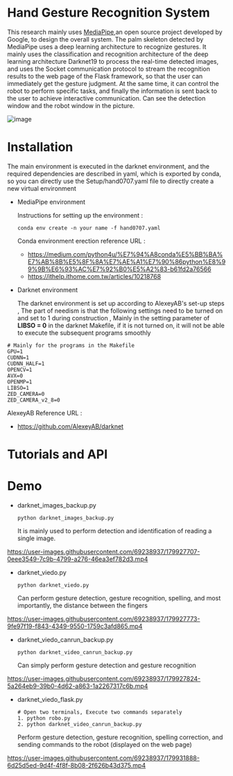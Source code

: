 # Hand Gesture Recognition System

This research mainly uses [MediaPipe](https://google.github.io/mediapipe/),an open source project developed by Google, to design the overall system. The palm skeleton detected by MediaPipe uses a deep learning architecture to recognize gestures. It mainly uses the classification and recognition architecture of the deep learning architecture Darknet19 to process the real-time detected images, and uses the Socket communication protocol to stream the recognition results to the web page of the Flask framework, so that the user can immediately get the gesture judgment. At the same time, it can control the robot to perform specific tasks, and finally the information is sent back to the user to achieve interactive communication. Can see the detection window and the robot window in the picture.

![image](https://user-images.githubusercontent.com/69238937/179921614-b69f042d-1e04-463d-b551-3a60a7da43c6.png)

# Installation

The main environment is executed in the darknet environment, and the required dependencies are described in yaml, which is exported by conda, so you can directly use the Setup/hand0707.yaml file to directly create a new virtual environment

* MediaPipe environment

  Instructions for setting up the environment :
  
  ```P
  conda env create -n your name -f hand0707.yaml
  ```

  Conda environment erection reference URL : 
  * <https://medium.com/python4u/%E7%94%A8conda%E5%BB%BA%E7%AB%8B%E5%8F%8A%E7%AE%A1%E7%90%86python%E8%99%9B%E6%93%AC%E7%92%B0%E5%A2%83-b61fd2a76566>
  * <https://ithelp.ithome.com.tw/articles/10218768>

* Darknet environment

  The darknet environment is set up according to AlexeyAB's set-up steps , The part of needism is that the following settings need to be turned on and set to 1 during construction , Mainly in the setting parameter of **LIBSO = 0** in the darknet Makefile, if it is not turned on, it will not be able to execute the subsequent programs smoothly
```P
# Mainly for the programs in the Makefile
GPU=1
CUDNN=1
CUDNN_HALF=1
OPENCV=1
AVX=0
OPENMP=1
LIBSO=1
ZED_CAMERA=0
ZED_CAMERA_v2_8=0
```
  
  AlexeyAB Reference URL :
  
  * <https://github.com/AlexeyAB/darknet>

# Tutorials and API


# Demo

* darknet_images_backup.py

  ```P
  python darknet_images_backup.py
  ```

  It is mainly used to perform detection and identification of reading a single image.

https://user-images.githubusercontent.com/69238937/179927707-0eee3549-7c9b-4799-a276-46ea3ef782d3.mp4

* darknet_viedo.py

  ```P
  python darknet_viedo.py
  ```

  Can perform gesture detection, gesture recognition, spelling, and most importantly, the distance between the fingers

https://user-images.githubusercontent.com/69238937/179927773-9fe97f19-f843-4349-9550-1759c3afd865.mp4

* darknet_viedo_canrun_backup.py

  ```P
  python darknet_video_canrun_backup.py
  ```

  Can simply perform gesture detection and gesture recognition

https://user-images.githubusercontent.com/69238937/179927824-5a264eb9-39b0-4d62-a863-1a2267317c6b.mp4

* darknet_viedo_flask.py

  ```P
  # Open two terminals, Execute two commands separately
  1. python robo.py
  2. python darknet_video_canrun_backup.py
  ```
  
  Perform gesture detection, gesture recognition, spelling correction, and sending commands to the robot (displayed on the web page)

https://user-images.githubusercontent.com/69238937/179931888-6d25d5ed-9d4f-4f8f-8b08-2f626b43d375.mp4


